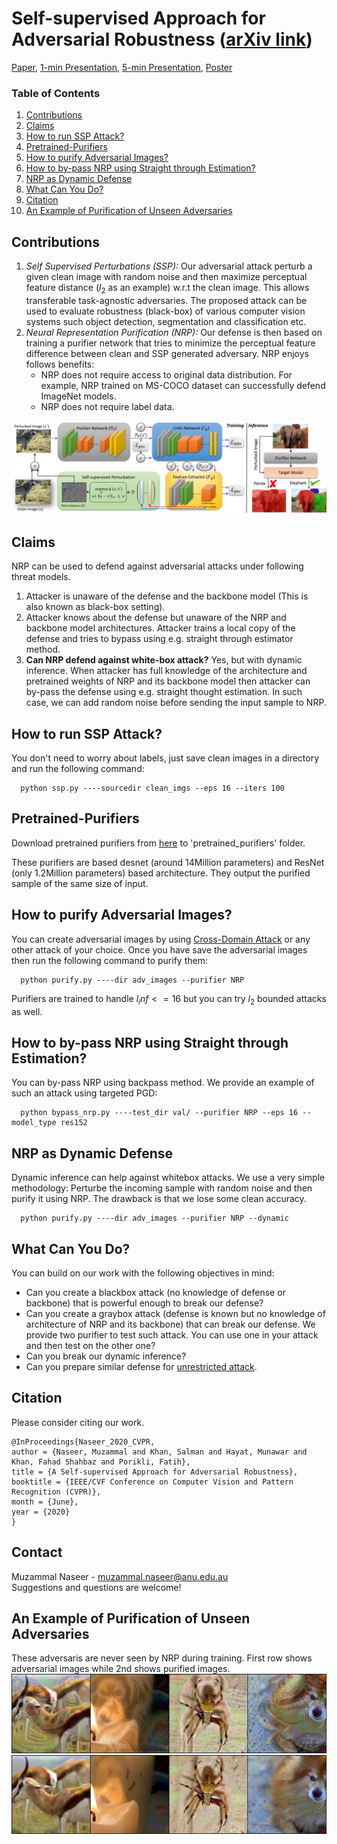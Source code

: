 # Self-supervised Approach for Adversarial Robustness ([arXiv link](https://..))

[Paper](http://openaccess.thecvf.com/content_CVPR_2020/papers/Naseer_A_Self-supervised_Approach_for_Adversarial_Robustness_CVPR_2020_paper.pdf), [1-min Presentation](https://drive.google.com/file/d/1aXnRaZGcMZFbhIWKe3K6BiisYti75iOe/view?usp=sharing), [5-min Presentation](https://drive.google.com/file/d/1qUSC0KXPqRFtP5QB9Y70_ZKXqfDFmA7W/view?usp=sharing), [Poster](https://drive.google.com/file/d/1jpuXZZIhGpFrWcA8JvEzxqJ6A0kWphG2/view?usp=sharing)

### Table of Contents  
1) [Contributions](#Contributions) <a name="Contributions"/>
2) [Claims](#Claims) <a name="Claims"/>
3) [How to run SSP Attack?](#SSP) <a name="SSP"/>
4) [Pretrained-Purifiers](#Pretrained-Purifier) <a name="Pretrained-Purifier"/>
5) [How to purify Adversarial Images?](#purify) <a name="purify"/>
6) [How to by-pass NRP using Straight through Estimation?](#by-pass-NRP)<a name="by-pass-NRP"/>
7) [NRP as Dynamic Defense](#Dynamic-Defense)<a name="Dynamic-Defense"/>
8) [What Can You Do?](#What-Can-you-do) <a name="What-Can-you-do"/>
9) [Citation](#Citation)  <a name="Citation"/>
10) [An Example of Purification of Unseen Adversaries](#example) <a name="example"/>


## Contributions

1) *Self Supervised Perturbations (SSP):* Our adversarial attack perturb a given clean image with random noise and then maximize perceptual feature distance ($l_{2}$ as an example) w.r.t the clean image. This allows transferable task-agnostic adversaries. The proposed attack can be used to evaluate robustness (black-box) of various computer vision systems such object detection, segmentation and classification etc.
2) *Neural Representation Purification (NRP):* Our defense is then based on training a purifier network that tries to minimize the perceptual feature difference between clean and SSP generated adversary. NRP enjoys follows benefits:
    * NRP does not require access to original data distribution. For example, NRP trained on MS-COCO dataset can successfully defend ImageNet models.
    * NRP does not require label data.

![Learning Algo](/assets/DefenseOverview-min3.png)

## Claims

NRP can be used to defend against adversarial attacks under following threat models.
1) Attacker is unaware of the defense and the backbone model (This is also known as black-box setting).
2) Attacker knows about the defense but unaware of the NRP and backbone model architectures. Attacker trains a local copy of the defense and tries to bypass using e.g. straight through estimator method.
3) **Can NRP defend against white-box attack?** Yes, but with dynamic inference. When attacker has full knowledge of the architecture and pretrained weights of NRP and its backbone model then attacker can by-pass the defense using e.g. straight thought estimation. In such case, we can add random noise before sending the input sample to NRP.

## How to run SSP Attack?
You don't need to worry about labels, just save clean images in a directory and run the following command:
```
  python ssp.py ----sourcedir clean_imgs --eps 16 --iters 100
```

## Pretrained-Purifiers

Download pretrained purifiers from [here](https://drive.google.com/file/d/1qWqUS9MKGLC5GxQiqqZsw7z72XCSB8Oc/view?usp=sharing) to 'pretrained_purifiers' folder.

These purifiers are based desnet (around 14Million parameters) and ResNet (only 1.2Million parameters) based architecture. They output the purified sample of the same size of input.

## How to purify Adversarial Images?
You can create adversarial images by using [Cross-Domain Attack](https://github.com/Muzammal-Naseer/Cross-domain-perturbations) or any other attack of your choice. Once you have save the adversarial images then run the following command to purify them:

```
  python purify.py ----dir adv_images --purifier NRP
```
Purifiers are trained to handle $l_inf <=16$ but you can try $l_2$ bounded attacks as well.

## How to by-pass NRP using Straight through Estimation?
You can by-pass NRP using backpass method. We provide an example of such an attack using targeted PGD:
```
  python bypass_nrp.py ----test_dir val/ --purifier NRP --eps 16 --model_type res152
```

## NRP as Dynamic Defense
Dynamic inference can help against whitebox attacks. We use a very simple methodology: Perturbe the incoming sample with random noise and then purify it using NRP. The drawback is that we lose some clean accuracy.

```
  python purify.py ----dir adv_images --purifier NRP --dynamic
```


## What Can You Do?
You can build on our work with the following objectives in mind:
   * Can you create a blackbox attack (no knowledge of defense or backbone) that is powerful enough to break our defense?
   * Can you create a graybox attack (defense is known but no knowledge of architecture of NRP and its backbone) that can break our defense. We provide two purifier to test such attack. You can use one in your attack and then test on the other one?
   * Can you break our dynamic inference?
   * Can you prepare similar defense for [unrestricted attack](https://arxiv.org/abs/1807.01216).
   
## Citation
Please consider citing our work.
```
@InProceedings{Naseer_2020_CVPR,
author = {Naseer, Muzammal and Khan, Salman and Hayat, Munawar and Khan, Fahad Shahbaz and Porikli, Fatih},
title = {A Self-supervised Approach for Adversarial Robustness},
booktitle = {IEEE/CVF Conference on Computer Vision and Pattern Recognition (CVPR)},
month = {June},
year = {2020}
}
```

## Contact
Muzammal Naseer - muzammal.naseer@anu.edu.au 
<br/>
Suggestions and questions are welcome!


## An Example of Purification of Unseen Adversaries
These adversaris are never seen by NRP during training. First row shows adversarial images while 2nd shows purified images.
![a](/assets/robust_adv.jpg)
![b](/assets/robust_adv_fixed.jpg)
